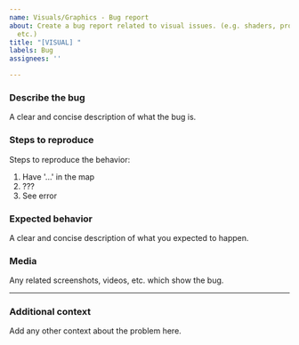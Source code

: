 ```yaml
---
name: Visuals/Graphics - Bug report
about: Create a bug report related to visual issues. (e.g. shaders, projected textures,
  etc.)
title: "[VISUAL] "
labels: Bug
assignees: ''

---
```


### Describe the bug
A clear and concise description of what the bug is.

### Steps to reproduce
Steps to reproduce the behavior:
1. Have '...' in the map
2. ???
3. See error

### Expected behavior
A clear and concise description of what you expected to happen.

### Media
Any related screenshots, videos, etc. which show the bug.

---

### Additional context
Add any other context about the problem here.
